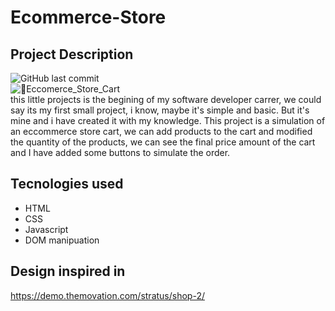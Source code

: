 # Ecommerce-Store
## Project Description
![GitHub last commit](https://img.shields.io/github/last-commit/jeremyvalenciano/Ecommerce-Store?style=flat-square)  
![🛒Eccomerce_Store_Cart](https://user-images.githubusercontent.com/70981350/180499439-a5cfe2df-c03a-4487-b6bb-51c825169e8a.png)  
this little projects is the begining of my software developer carrer, we could say its my first small project, i know, maybe it's simple and basic. But it's mine and i have created it  with my knowledge.
This project is a simulation of an eccommerce store cart, we can add products to the cart and modified the quantity of the products, we can see the final price amount of the cart and I have added some buttons to simulate the order.
## Tecnologies used
- HTML
- CSS
- Javascript
- DOM manipuation
## Design inspired in
https://demo.themovation.com/stratus/shop-2/

